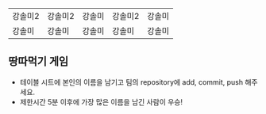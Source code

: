 <table>
      <tbody>
        <tr>
          <td>강솔미2</td>
          <td>강솔미2</td>
          <td>강솔미</td>
          <td>강솔미2</td>
          <td>강솔미</td>
        </tr>
        <tr>
          <td>강솔미</td>
          <td>강솔미</td>
          <td>강솔미</td>
          <td>강솔미</td>
          <td>강솔미</td>
        </tr>
      </tbody>
</table>

## 땅따먹기 게임

- 테이블 시트에 본인의 이름을 남기고 팀의 repository에 add, commit, push 해주세요.
- 제한시간 5분 이후에 가장 많은 이름을 남긴 사람이 우승!
